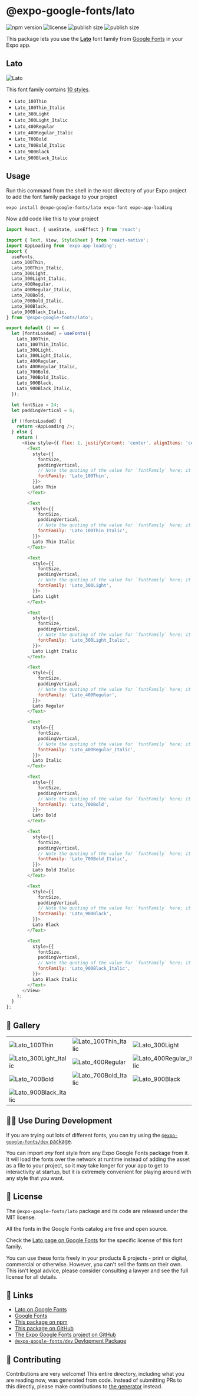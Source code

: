 # @expo-google-fonts/lato

![npm version](https://flat.badgen.net/npm/v/@expo-google-fonts/lato)
![license](https://flat.badgen.net/github/license/expo/google-fonts)
![publish size](https://flat.badgen.net/packagephobia/install/@expo-google-fonts/lato)
![publish size](https://flat.badgen.net/packagephobia/publish/@expo-google-fonts/lato)

This package lets you use the [**Lato**](https://fonts.google.com/specimen/Lato) font family from [Google Fonts](https://fonts.google.com/) in your Expo app.

## Lato

![Lato](./font-family.png)

This font family contains [10 styles](#-gallery).

- `Lato_100Thin`
- `Lato_100Thin_Italic`
- `Lato_300Light`
- `Lato_300Light_Italic`
- `Lato_400Regular`
- `Lato_400Regular_Italic`
- `Lato_700Bold`
- `Lato_700Bold_Italic`
- `Lato_900Black`
- `Lato_900Black_Italic`

## Usage

Run this command from the shell in the root directory of your Expo project to add the font family package to your project
```sh
expo install @expo-google-fonts/lato expo-font expo-app-loading
```

Now add code like this to your project
```js
import React, { useState, useEffect } from 'react';

import { Text, View, StyleSheet } from 'react-native';
import AppLoading from 'expo-app-loading';
import {
  useFonts,
  Lato_100Thin,
  Lato_100Thin_Italic,
  Lato_300Light,
  Lato_300Light_Italic,
  Lato_400Regular,
  Lato_400Regular_Italic,
  Lato_700Bold,
  Lato_700Bold_Italic,
  Lato_900Black,
  Lato_900Black_Italic,
} from '@expo-google-fonts/lato';

export default () => {
  let [fontsLoaded] = useFonts({
    Lato_100Thin,
    Lato_100Thin_Italic,
    Lato_300Light,
    Lato_300Light_Italic,
    Lato_400Regular,
    Lato_400Regular_Italic,
    Lato_700Bold,
    Lato_700Bold_Italic,
    Lato_900Black,
    Lato_900Black_Italic,
  });

  let fontSize = 24;
  let paddingVertical = 6;

  if (!fontsLoaded) {
    return <AppLoading />;
  } else {
    return (
      <View style={{ flex: 1, justifyContent: 'center', alignItems: 'center' }}>
        <Text
          style={{
            fontSize,
            paddingVertical,
            // Note the quoting of the value for `fontFamily` here; it expects a string!
            fontFamily: 'Lato_100Thin',
          }}>
          Lato Thin
        </Text>

        <Text
          style={{
            fontSize,
            paddingVertical,
            // Note the quoting of the value for `fontFamily` here; it expects a string!
            fontFamily: 'Lato_100Thin_Italic',
          }}>
          Lato Thin Italic
        </Text>

        <Text
          style={{
            fontSize,
            paddingVertical,
            // Note the quoting of the value for `fontFamily` here; it expects a string!
            fontFamily: 'Lato_300Light',
          }}>
          Lato Light
        </Text>

        <Text
          style={{
            fontSize,
            paddingVertical,
            // Note the quoting of the value for `fontFamily` here; it expects a string!
            fontFamily: 'Lato_300Light_Italic',
          }}>
          Lato Light Italic
        </Text>

        <Text
          style={{
            fontSize,
            paddingVertical,
            // Note the quoting of the value for `fontFamily` here; it expects a string!
            fontFamily: 'Lato_400Regular',
          }}>
          Lato Regular
        </Text>

        <Text
          style={{
            fontSize,
            paddingVertical,
            // Note the quoting of the value for `fontFamily` here; it expects a string!
            fontFamily: 'Lato_400Regular_Italic',
          }}>
          Lato Italic
        </Text>

        <Text
          style={{
            fontSize,
            paddingVertical,
            // Note the quoting of the value for `fontFamily` here; it expects a string!
            fontFamily: 'Lato_700Bold',
          }}>
          Lato Bold
        </Text>

        <Text
          style={{
            fontSize,
            paddingVertical,
            // Note the quoting of the value for `fontFamily` here; it expects a string!
            fontFamily: 'Lato_700Bold_Italic',
          }}>
          Lato Bold Italic
        </Text>

        <Text
          style={{
            fontSize,
            paddingVertical,
            // Note the quoting of the value for `fontFamily` here; it expects a string!
            fontFamily: 'Lato_900Black',
          }}>
          Lato Black
        </Text>

        <Text
          style={{
            fontSize,
            paddingVertical,
            // Note the quoting of the value for `fontFamily` here; it expects a string!
            fontFamily: 'Lato_900Black_Italic',
          }}>
          Lato Black Italic
        </Text>
      </View>
    );
  }
};

```

## 🔡 Gallery


||||
|-|-|-|
|![Lato_100Thin](./Lato_100Thin.ttf.png)|![Lato_100Thin_Italic](./Lato_100Thin_Italic.ttf.png)|![Lato_300Light](./Lato_300Light.ttf.png)||
|![Lato_300Light_Italic](./Lato_300Light_Italic.ttf.png)|![Lato_400Regular](./Lato_400Regular.ttf.png)|![Lato_400Regular_Italic](./Lato_400Regular_Italic.ttf.png)||
|![Lato_700Bold](./Lato_700Bold.ttf.png)|![Lato_700Bold_Italic](./Lato_700Bold_Italic.ttf.png)|![Lato_900Black](./Lato_900Black.ttf.png)||
|![Lato_900Black_Italic](./Lato_900Black_Italic.ttf.png)||||


## 👩‍💻 Use During Development

If you are trying out lots of different fonts, you can try using the [`@expo-google-fonts/dev` package](https://github.com/expo/google-fonts/tree/master/font-packages/dev#readme).

You can import *any* font style from any Expo Google Fonts package from it. It will load the fonts
over the network at runtime instead of adding the asset as a file to your project, so it may take longer
for your app to get to interactivity at startup, but it is extremely convenient
for playing around with any style that you want.

## 📖 License

The `@expo-google-fonts/lato` package and its code are released under the MIT license.

All the fonts in the Google Fonts catalog are free and open source.

Check the [Lato page on Google Fonts](https://fonts.google.com/specimen/Lato) for the specific license of this font family.

You can use these fonts freely in your products & projects - print or digital, commercial or otherwise. However, you can't sell the fonts on their own. This isn't legal advice, please consider consulting a lawyer and see the full license for all details.

## 🔗 Links

- [Lato on Google Fonts](https://fonts.google.com/specimen/Lato)
- [Google Fonts](https://fonts.google.com/)
- [This package on npm](https://www.npmjs.com/package/@expo-google-fonts/lato)
- [This package on GitHub](https://github.com/expo/google-fonts/tree/master/font-packages/lato)
- [The Expo Google Fonts project on GitHub](https://github.com/expo/google-fonts)
- [`@expo-google-fonts/dev` Devlopment Package](https://github.com/expo/google-fonts/tree/master/font-packages/dev)

## 🤝 Contributing

Contributions are very welcome! This entire directory, including what you are reading now, was generated from code. Instead of submitting PRs to this directly, please make contributions to [the generator](https://github.com/expo/google-fonts/tree/master/packages/generator) instead.
